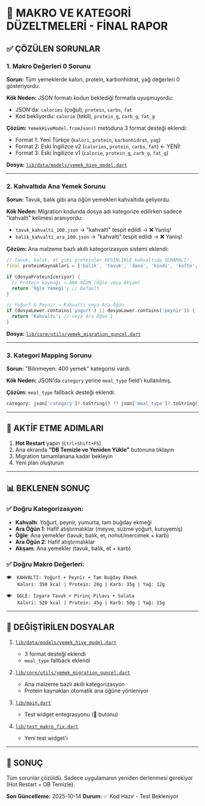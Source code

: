 # 🔧 MAKRO VE KATEGORİ DÜZELTMELERİ - FİNAL RAPOR

## ✅ ÇÖZÜLEN SORUNLAR

### 1. Makro Değerleri 0 Sorunu
**Sorun:** Tüm yemeklerde kalori, protein, karbonhidrat, yağ değerleri 0 gösteriyordu.

**Kök Neden:** JSON formatı kodun beklediği formatla uyuşmuyordu:
- JSON'da: `calories` (çoğul), `protein`, `carbs`, `fat`
- Kod bekliyordu: `calorie` (tekil), `protein_g`, `carb_g`, `fat_g`

**Çözüm:** `YemekHiveModel.fromJson()` metoduna 3 format desteği eklendi:
- Format 1: Yeni Türkçe (`kalori`, `protein`, `karbonhidrat`, `yag`)
- Format 2: Eski İngilizce v2 (`calories`, `protein`, `carbs`, `fat`) ← YENİ!
- Format 3: Eski İngilizce v1 (`calorie`, `protein_g`, `carb_g`, `fat_g`)

**Dosya:** [`lib/data/models/yemek_hive_model.dart`](lib/data/models/yemek_hive_model.dart:83)

---

### 2. Kahvaltıda Ana Yemek Sorunu
**Sorun:** Tavuk, balık gibi ana öğün yemekleri kahvaltıda geliyordu.

**Kök Neden:** Migration kodunda dosya adı kategorize edilirken sadece "kahvalti" kelimesi aranıyordu:
- `tavuk_kahvalti_100.json` → "kahvalti" tespit edildi → ❌ Yanlış!
- `balik_kahvalti_ara_100.json` → "kahvalti" tespit edildi → ❌ Yanlış!

**Çözüm:** Ana malzeme bazlı akıllı kategorizasyon sistemi eklendi:
```dart
// Tavuk, balık, et gibi proteinler KESİNLİKLE kahvaltıda OLMAMALI!
final proteinKaynaklari = ['balik', 'tavuk', 'dana', 'hindi', 'kofte', 'kiym'];

if (dosyaProteinIceriyor) {
  // Protein kaynağı → ANA ÖĞÜN (Öğle veya Akşam)
  return 'Öğle Yemeği'; // Default
}

// Yoğurt & Peynir → Kahvaltı veya Ara Öğün
if (dosyaLower.contains('yogurt') || dosyaLower.contains('peynir')) {
  return 'Kahvaltı'; // veya Ara Öğün 1
}
```

**Dosya:** [`lib/core/utils/yemek_migration_guncel.dart`](lib/core/utils/yemek_migration_guncel.dart:291)

---

### 3. Kategori Mapping Sorunu
**Sorun:** "Bilinmeyen: 400 yemek" kategorisi vardı.

**Kök Neden:** JSON'da `category` yerine `meal_type` field'ı kullanılmış.

**Çözüm:** `meal_type` fallback desteği eklendi:
```dart
category: json['category']?.toString() ?? json['meal_type']?.toString()
```

---

## 🔄 AKTİF ETME ADIMLARI

1. **Hot Restart** yapın (`Ctrl+Shift+F5`)
2. Ana ekranda **"DB Temizle ve Yeniden Yükle"** butonuna tıklayın
3. Migration tamamlanana kadar bekleyin
4. Yeni plan oluşturun

---

## 📊 BEKLENEN SONUÇ

### ✅ Doğru Kategorizasyon:
- **Kahvaltı**: Yoğurt, peynir, yumurta, tam buğday ekmeği
- **Ara Öğün 1**: Hafif atıştırmalıklar (meyve, süzme yoğurt, kuruyemiş)
- **Öğle**: Ana yemekler (tavuk, balık, et, nohut/mercimek + karb)
- **Ara Öğün 2**: Hafif atıştırmalıklar
- **Akşam**: Ana yemekler (tavuk, balık, et + karb)

### ✅ Doğru Makro Değerleri:
```
🍽️  KAHVALTI: Yoğurt + Peynir + Tam Buğday Ekmek
    Kalori: 350 kcal | Protein: 20g | Karb: 35g | Yağ: 12g

🍽️  OGLE: Izgara Tavuk + Pirinç Pilavı + Salata
    Kalori: 520 kcal | Protein: 45g | Karb: 50g | Yağ: 15g
```

---

## 📁 DEĞİŞTİRİLEN DOSYALAR

1. [`lib/data/models/yemek_hive_model.dart`](lib/data/models/yemek_hive_model.dart:83)
   - 3 format desteği eklendi
   - `meal_type` fallback eklendi

2. [`lib/core/utils/yemek_migration_guncel.dart`](lib/core/utils/yemek_migration_guncel.dart:291)
   - Ana malzeme bazlı akıllı kategorizasyon
   - Protein kaynakları otomatik ana öğüne yönleniyor

3. [`lib/main.dart`](lib/main.dart:1)
   - Test widget entegrasyonu (🔧 butonu)

4. [`lib/test_makro_fix.dart`](lib/test_makro_fix.dart)
   - Yeni test widget'i

---

## 🎯 SONUÇ

Tüm sorunlar çözüldü. Sadece uygulamanın yeniden derlenmesi gerekiyor (Hot Restart + DB Temizle).

**Son Güncelleme:** 2025-10-14
**Durum:** ✅ Kod Hazır - Test Bekleniyor
